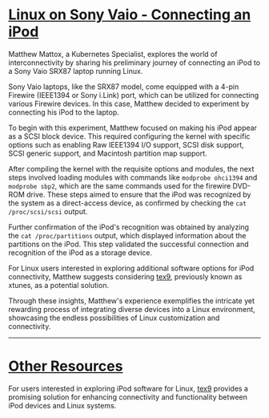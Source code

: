 # [Linux on Sony Vaio - Connecting an iPod](#linux-on-sony-vaio-connecting-an-ipod)

Matthew Mattox, a Kubernetes Specialist, explores the world of interconnectivity by sharing his preliminary journey of connecting an iPod to a Sony Vaio SRX87 laptop running Linux. 

Sony Vaio laptops, like the SRX87 model, come equipped with a 4-pin Firewire (IEEE1394 or Sony i.Link) port, which can be utilized for connecting various Firewire devices. In this case, Matthew decided to experiment by connecting his iPod to the laptop.

To begin with this experiment, Matthew focused on making his iPod appear as a SCSI block device. This required configuring the kernel with specific options such as enabling Raw IEEE1394 I/O support, SCSI disk support, SCSI generic support, and Macintosh partition map support.

After compiling the kernel with the requisite options and modules, the next steps involved loading modules with commands like `modprobe ohci1394` and `modprobe sbp2`, which are the same commands used for the firewire DVD-ROM drive. These steps aimed to ensure that the iPod was recognized by the system as a direct-access device, as confirmed by checking the `cat /proc/scsi/scsi` output.

Further confirmation of the iPod's recognition was obtained by analyzing the `cat /proc/partitions` output, which displayed information about the partitions on the iPod. This step validated the successful connection and recognition of the iPod as a storage device.

For Linux users interested in exploring additional software options for iPod connectivity, Matthew suggests considering [tex9](http://www.tex9.com/), previously known as xtunes, as a potential solution.

Through these insights, Matthew's experience exemplifies the intricate yet rewarding process of integrating diverse devices into a Linux environment, showcasing the endless possibilities of Linux customization and connectivity.

---

# [Other Resources](#other-resources)

For users interested in exploring iPod software for Linux, [tex9](http://www.tex9.com/) provides a promising solution for enhancing connectivity and functionality between iPod devices and Linux systems.
